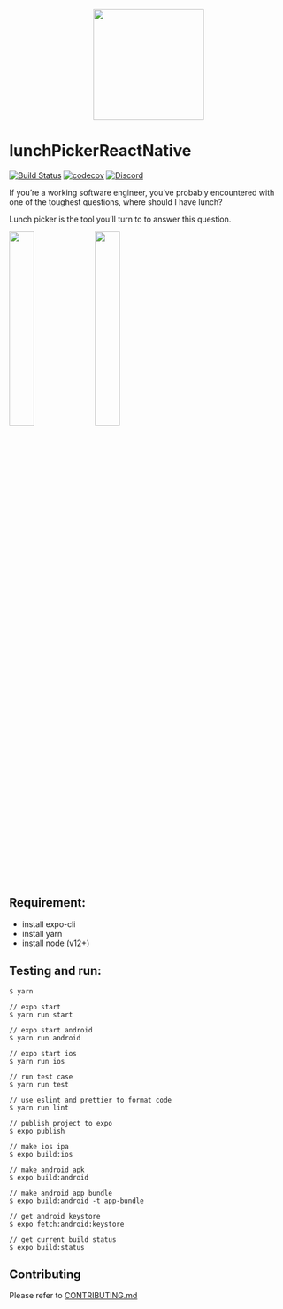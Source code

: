 <p align="center">
    <img src="https://github.com/yeukfei02/lunchPickerReactNative/blob/master/readme-icon.png" width="200" height="200">
</p>

# lunchPickerReactNative

[![Build Status](https://travis-ci.com/yeukfei02/lunchPickerReactNative.svg?branch=master)](https://travis-ci.com/yeukfei02/lunchPickerReactNative)
[![codecov](https://codecov.io/gh/yeukfei02/lunchPickerReactNative/branch/master/graph/badge.svg)](https://codecov.io/gh/yeukfei02/lunchPickerReactNative)
[![Discord](https://img.shields.io/discord/709280499503202364)](https://discord.gg/ZSwskB2)

If you’re a working software engineer, you’ve probably encountered with one of the toughest questions, where should I have lunch?

Lunch picker is the tool you’ll turn to to answer this question.

[<img src="https://github.com/yeukfei02/lunchPickerReactNative/blob/master/app-store-badge.png" width="30%" height="30%">](https://apps.apple.com/us/app/lunchpickerlite/id1509385881)
[<img src="https://github.com/yeukfei02/lunchPickerReactNative/blob/master/google-play-badge.png" width="30%" height="30%">](https://play.google.com/store/apps/details?id=com.donaldwu.lunchpickerlite)

## Requirement:
 - install expo-cli
 - install yarn
 - install node (v12+)

## Testing and run:
```
$ yarn

// expo start
$ yarn run start

// expo start android
$ yarn run android

// expo start ios
$ yarn run ios

// run test case
$ yarn run test

// use eslint and prettier to format code
$ yarn run lint
```

```
// publish project to expo
$ expo publish

// make ios ipa
$ expo build:ios

// make android apk
$ expo build:android

// make android app bundle
$ expo build:android -t app-bundle

// get android keystore
$ expo fetch:android:keystore

// get current build status
$ expo build:status
```

## Contributing

Please refer to [CONTRIBUTING.md](https://github.com/yeukfei02/lunchPickerReactNative/blob/master/CONTRIBUTING.md)
